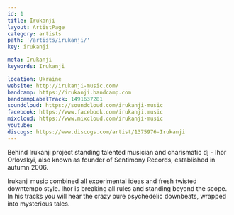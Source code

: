 ```yaml
---
id: 1
title: Irukanji
layout: ArtistPage
category: artists
path: '/artists/irukanji/'
key: irukanji

meta: Irukanji
keywords: Irukanji

location: Ukraine
website: http://irukanji-music.com/
bandcamp: https://irukanji.bandcamp.com
bandcampLabelTrack: 1491637281
soundcloud: https://soundcloud.com/irukanji-music
facebook: https://www.facebook.com/irukanji.music
mixcloud: https://www.mixcloud.com/irukanji-music
youtube: 
discogs: https://www.discogs.com/artist/1375976-Irukanji
---
```


Behind Irukanji project standing talented musician and charismatic dj - Ihor Orlovskyi, also known as founder of Sentimony Records, established in autumn 2006.

Irukanji music combined all experimental ideas and fresh twisted downtempo style. Ihor is breaking all rules and standing beyond the scope. In his tracks you will hear the crazy pure psychedelic downbeats, wrapped into mysterious tales.
